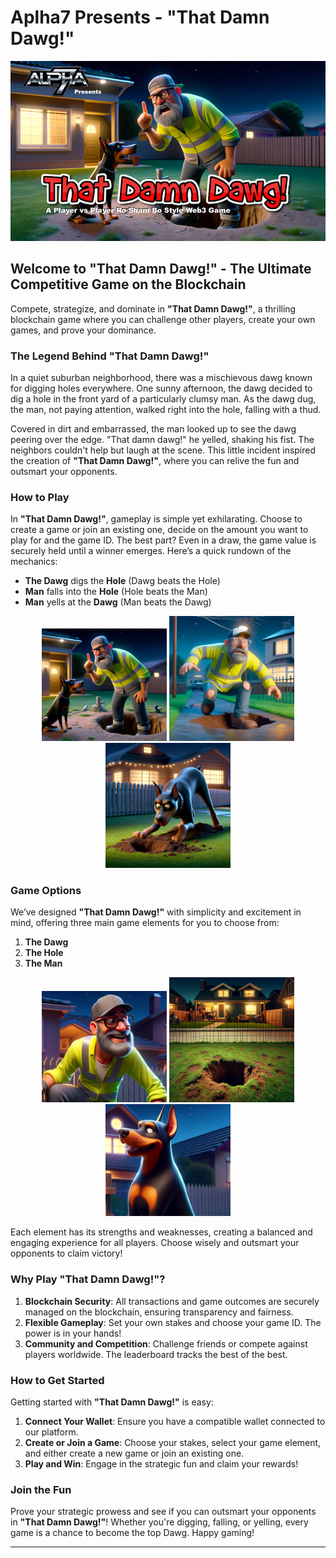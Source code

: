 # Aplha7 Presents - "That Damn Dawg!"

![That Damn Dawg](https://raw.githubusercontent.com/ArielRin/Alpha7-Public-Files-and-Assets/master/thatdamnDawg/Imagesforgithub/BannerSml.png)

## Welcome to "That Damn Dawg!" - The Ultimate Competitive Game on the Blockchain

Compete, strategize, and dominate in **"That Damn Dawg!"**, a thrilling blockchain game where you can challenge other players, create your own games, and prove your dominance.

### The Legend Behind "That Damn Dawg!"

In a quiet suburban neighborhood, there was a mischievous dawg known for digging holes everywhere. One sunny afternoon, the dawg decided to dig a hole in the front yard of a particularly clumsy man. As the dawg dug, the man, not paying attention, walked right into the hole, falling with a thud.

Covered in dirt and embarrassed, the man looked up to see the dawg peering over the edge. "That damn dawg!" he yelled, shaking his fist. The neighbors couldn't help but laugh at the scene. This little incident inspired the creation of **"That Damn Dawg!"**, where you can relive the fun and outsmart your opponents.

### How to Play

In **"That Damn Dawg!"**, gameplay is simple yet exhilarating. Choose to create a game or join an existing one, decide on the amount you want to play for and the game ID. The best part? Even in a draw, the game value is securely held until a winner emerges. Here’s a quick rundown of the mechanics:

- **The Dawg** digs the **Hole** (Dawg beats the Hole)
- **Man** falls into the **Hole** (Hole beats the Man)
- **Man** yells at the **Dawg** (Man beats the Dawg)

<div style="text-align: center;">
   <img src="https://raw.githubusercontent.com/ArielRin/Alpha7-Public-Files-and-Assets/master/thatdamnDawg/Imagesforgithub/ManBeatsDawg.png" alt="The Man" width="200"/>
  <img src="https://raw.githubusercontent.com/ArielRin/Alpha7-Public-Files-and-Assets/master/thatdamnDawg/Imagesforgithub/HoleBeatsMan.png" alt="The Hole" width="200"/>
  <img src="https://raw.githubusercontent.com/ArielRin/Alpha7-Public-Files-and-Assets/master/thatdamnDawg/Imagesforgithub/DawgBeatsHole.png" alt="The Dawg" width="200"/>

</div>

### Game Options

We’ve designed **"That Damn Dawg!"** with simplicity and excitement in mind, offering three main game elements for you to choose from:

1. **The Dawg**
2. **The Hole**
3. **The Man**

<div style="text-align: center;">
  <img src="https://raw.githubusercontent.com/ArielRin/Alpha7-Public-Files-and-Assets/master/thatdamnDawg/Imagesforgithub/TheMan.png" alt="The Man" width="200"/>
  <img src="https://raw.githubusercontent.com/ArielRin/Alpha7-Public-Files-and-Assets/master/thatdamnDawg/Imagesforgithub/TheHole.png" alt="The Hole" width="200"/>
  <img src="https://raw.githubusercontent.com/ArielRin/Alpha7-Public-Files-and-Assets/master/thatdamnDawg/Imagesforgithub/TheDawg.png" alt="The Dawg" width="200"/>
</div>

Each element has its strengths and weaknesses, creating a balanced and engaging experience for all players. Choose wisely and outsmart your opponents to claim victory!

### Why Play "That Damn Dawg!"?

1. **Blockchain Security**: All transactions and game outcomes are securely managed on the blockchain, ensuring transparency and fairness.
2. **Flexible Gameplay**: Set your own stakes and choose your game ID. The power is in your hands!
3. **Community and Competition**: Challenge friends or compete against players worldwide. The leaderboard tracks the best of the best.

### How to Get Started

Getting started with **"That Damn Dawg!"** is easy:

1. **Connect Your Wallet**: Ensure you have a compatible wallet connected to our platform.
2. **Create or Join a Game**: Choose your stakes, select your game element, and either create a new game or join an existing one.
3. **Play and Win**: Engage in the strategic fun and claim your rewards!

### Join the Fun

Prove your strategic prowess and see if you can outsmart your opponents in **"That Damn Dawg!"**! Whether you're digging, falling, or yelling, every game is a chance to become the top Dawg. Happy gaming!

---

